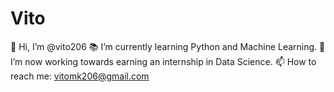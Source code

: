 # Vito
👋 Hi, I’m @vito206 
📚 I’m currently learning Python and Machine Learning. 
👀 I’m now working towards earning an internship in Data Science. 
📫 How to reach me: vitomk206@gmail.com
